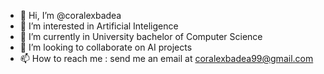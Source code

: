 - 👋 Hi, I’m @coralexbadea
- 👀 I’m interested in Artificial Inteligence
- 🌱 I’m currently in University bachelor of Computer Science
- 💞️ I’m looking to collaborate on AI projects
- 📫 How to reach me : send me an email at coralexbadea99@gmail.com

<!---
coralexbadea/coralexbadea is a ✨ special ✨ repository because its `README.md` (this file) appears on your GitHub profile.
You can click the Preview link to take a look at your changes.
--->
